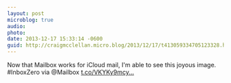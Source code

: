 ```yaml
---
layout: post
microblog: true
audio: 
photo: 
date: 2013-12-17 15:33:14 -0600
guid: http://craigmcclellan.micro.blog/2013/12/17/t413059334705123328.html
---
```

Now that Mailbox works for iCloud mail, I'm able to see this joyous image. #InboxZero via @Mailbox [t.co/VKYKy9mcy...](http://t.co/VKYKy9mcyl)

